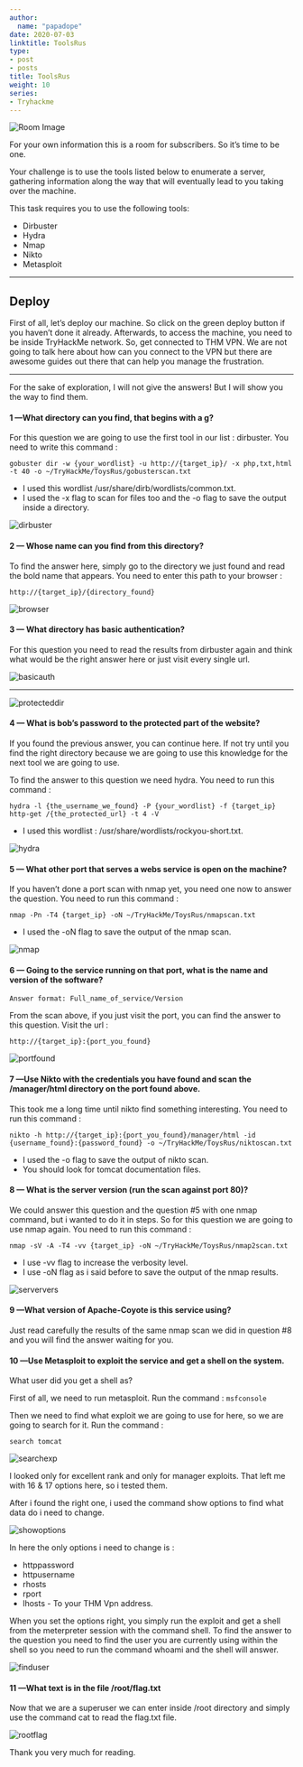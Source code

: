 ```yaml
---
author:
  name: "papadope"
date: 2020-07-03
linktitle: ToolsRus
type:
- post
- posts
title: ToolsRus
weight: 10
series:
- Tryhackme
---
```


![Room Image](/toolsrus/roomphoto.png)

For your own information this is a room for subscribers. So it’s time to be one.

Your challenge is to use the tools listed below to enumerate a server, gathering information along the way that will eventually lead to you taking over the machine.

This task requires you to use the following tools:

* Dirbuster
* Hydra
* Nmap
* Nikto
* Metasploit

---

## Deploy

First of all, let’s deploy our machine. So click on the green deploy button if you haven’t done it already. Afterwards, to access the machine, you need to be inside TryHackMe network. So, get connected to THM VPN. We are not going to talk here about how can you connect to the VPN but there are awesome guides out there that can help you manage the frustration.

---

For the sake of exploration, I will not give the answers! But I will show you the way to find them.

#### 1 —What directory can you find, that begins with a g?

For this question we are going to use the first tool in our list : dirbuster.
You need to write this command :

``gobuster dir -w {your_wordlist} -u http://{target_ip}/ -x php,txt,html -t 40 -o ~/TryHackMe/ToysRus/gobusterscan.txt``

* I used this wordlist /usr/share/dirb/wordlists/common.txt.
* I used the -x flag to scan for files too and the -o flag to save the output inside a directory.

![dirbuster](/toolsrus/finddir.jpeg)

#### 2 — Whose name can you find from this directory?

To find the answer here, simply go to the directory we just found and read the bold name that appears.
You need to enter this path to your browser :

``http://{target_ip}/{directory_found}``

![browser](/toolsrus/findname.jpeg)

#### 3 — What directory has basic authentication?

For this question you need to read the results from dirbuster again and think what would be the right answer here or just visit every single url.

![basicauth](/toolsrus/basicauth.jpeg)

---

![protecteddir](/toolsrus/protectedir.jpeg)

#### 4 — What is bob’s password to the protected part of the website?

If you found the previous answer, you can continue here. If not try until you find the right directory because we are going to use this knowledge for the next tool we are going to use.

To find the answer to this question we need hydra.
You need to run this command :

``hydra -l {the_username_we_found} -P {your_wordlist} -f {target_ip} http-get /{the_protected_url} -t 4 -V``

* I used this wordlist : /usr/share/wordlists/rockyou-short.txt.

![hydra](/toolsrus/hydra.jpeg)

#### 5 — What other port that serves a webs service is open on the machine?

If you haven’t done a port scan with nmap yet, you need one now to answer the question.
You need to run this command :

``nmap -Pn -T4 {target_ip} -oN ~/TryHackMe/ToysRus/nmapscan.txt``

* I used the -oN flag to save the output of the nmap scan.

![nmap](/toolsrus/nmap.jpeg)

#### 6 — Going to the service running on that port, what is the name and version of the software?

``Answer format: Full_name_of_service/Version``

From the scan above, if you just visit the port, you can find the answer to this question.
Visit the url :

``http://{target_ip}:{port_you_found}``

![portfound](/toolsrus/portfound.jpeg)

#### 7 —Use Nikto with the credentials you have found and scan the /manager/html directory on the port found above.

Τhis took me a long time until nikto find something interesting.
You need to run this command :

``nikto -h http://{target_ip}:{port_you_found}/manager/html -id {username_found}:{password_found} -o ~/TryHackMe/ToysRus/niktoscan.txt``

* I used the -o flag to save the output of nikto scan.
* You should look for tomcat documentation files.

#### 8 — What is the server version (run the scan against port 80)?

We could answer this question and the question #5 with one nmap command, but i wanted to do it in steps. So for this question we are going to use nmap again.
You need to run this command :

``nmap -sV -A -T4 -vv {target_ip} -oN ~/TryHackMe/ToysRus/nmap2scan.txt``

* I use -vv flag to increase the verbosity level.
* I use -oN flag as i said before to save the output of the nmap results.

![serververs](/toolsrus/serververs.jpeg)

#### 9 —What version of Apache-Coyote is this service using?

Just read carefully the results of the same nmap scan we did in question #8 and you will find the answer waiting for you.

#### 10 —Use Metasploit to exploit the service and get a shell on the system.
What user did you get a shell as?

First of all, we need to run metasploit. Run the command : ``msfconsole``

Then we need to find what exploit we are going to use for here, so we are going to search for it.
Run the command :

``search tomcat``

![searchexp](/toolsrus/searchexploit.png)

I looked only for excellent rank and only for manager exploits. That left me with 16 & 17 options here, so i tested them.

After i found the right one, i used the command show options to find what data do i need to change.

![showoptions](/toolsrus/showoptions.jpeg)

In here the only options i need to change is :

* httppassword
* httpusername
* rhosts
* rport
* lhosts - To your THM Vpn address.

When you set the options right, you simply run the exploit and get a shell from the meterpreter session with the command shell. To find the answer to the question you need to find the user you are currently using within the shell so you need to run the command whoami and the shell will answer.

![finduser](/toolsrus/finduser.jpeg)

#### 11 —What text is in the file /root/flag.txt

Now that we are a superuser we can enter inside /root directory and simply use the command cat to read the flag.txt file.

![rootflag](/toolsrus/flagtxt.jpeg)

Thank you very much for reading.


